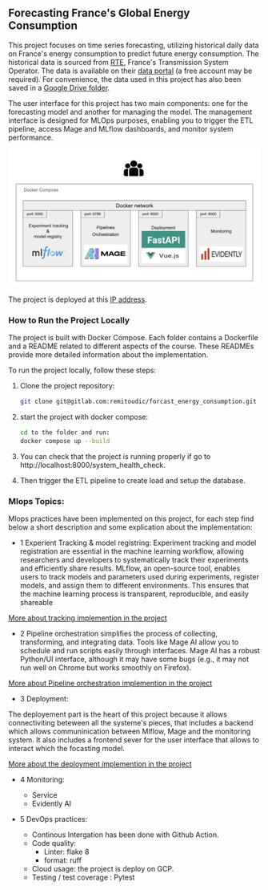 ## Forecasting France's Global Energy Consumption

This project focuses on time series forecasting, utilizing historical daily data on France's energy consumption to predict future energy consumption. The historical data is sourced from [RTE](https://www.rte-france.com/en/home), France's Transmission System Operator. The data is available on their [data portal](https://www.services-rte.com/en/download-data-published-by-rte.html?category=consumption&type=energy_consumption) (a free account may be required). For convenience, the data used in this project has also been saved in a [Google Drive folder](https://drive.google.com/drive/folders/1-XpTf70thgwDp7z4k2AxOetPem9Mz5ya?usp=sharing).

The user interface for this project has two main components: one for the forecasting model and another for managing the model. The management interface is designed for MLOps purposes, enabling you to trigger the ETL pipeline, access Mage and MLflow dashboards, and monitor system performance.

![System Overview](./README_docs/sys_overview.png)

The project is deployed at this [IP address]("URL").

### How to Run the Project Locally

The project is built with Docker Compose. Each folder contains a Dockerfile and a README related to different aspects of the course. These READMEs provide more detailed information about the implementation.

To run the project locally, follow these steps:

1. Clone the project repository:
   ```bash
   git clone git@gitlab.com:remitoudic/forcast_energy_consumption.git
    ```

2. start the project with docker compose:
    ```bash
    cd to the folder and run:
    docker compose up --build
    ```

3. You can check that the project is running properly if
go to http://localhost:8000/system_health_check.

4. Then trigger the ETL pipeline to create load and setup the  database.


### Mlops Topics:
Mlops practices have been implemented  on this project, for each step  find below a short description and some explication about the implementation:

- 1  Experient Tracking & model registring:
Experiment tracking and model registration are essential in the machine learning workflow, allowing researchers and developers to systematically track their experiments and efficiently share results. MLflow, an open-source tool, enables users to track models and parameters used during experiments, register models, and assign them to different environments. This ensures that the machine learning process is transparent, reproducible, and easily shareable

[More about tracking implemention in the project](1-tracking/README.md)

- 2 Pipeline orchestration simplifies the process of collecting, transforming, and integrating data. Tools like Mage AI allow you to schedule and run scripts easily through interfaces. Mage AI has a robust Python/UI interface, although it may have some bugs (e.g., it may not run well on Chrome but works smoothly on Firefox).

[More about Pipeline orchestration implemention in the project](2-orchestration/README.md)


- 3 Deployment:
 
 The deployement part is the heart of this project because it allows connectiviting beteween all the systeme's pieces, that  includes a backend  which  allows communinication between Mlflow, Mage and the monitoring system.
 It also includes a frontend sever for  the user interface that allows to interact which the  focasting model.

 [More about  the deployment implemention in the project](3-deployment/README.md)

- 4 Monitoring:
    - Service
    - Evidently AI


- 5 DevOps practices:
    - Continous Intergation has been done with Github Action.
    - Code quality:
        - Linter: flake 8
        - format: ruff
    - Cloud usage: the project is deploy on GCP.
    - Testing / test coverage : Pytest


